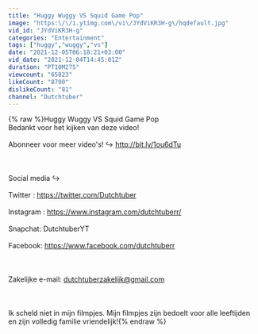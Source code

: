 ```yaml
---
title: "Huggy Wuggy VS Squid Game Pop"
image: "https:\/\/i.ytimg.com\/vi\/JYdViKR3H-g\/hqdefault.jpg"
vid_id: "JYdViKR3H-g"
categories: "Entertainment"
tags: ["huggy","wuggy","vs"]
date: "2021-12-05T06:18:21+03:00"
vid_date: "2021-12-04T14:45:01Z"
duration: "PT10M27S"
viewcount: "65823"
likeCount: "8790"
dislikeCount: "81"
channel: "Dutchtuber"
---
```

{% raw %}Huggy Wuggy VS Squid Game Pop<br />Bedankt voor het kijken van deze video!<br /><br />Abonneer voor meer video's! ↪ <a rel="nofollow" target="blank" href="http://bit.ly/1ou6dTu">http://bit.ly/1ou6dTu</a><br /><br /><br /><br />Social media ↪<br /><br />Twitter : <a rel="nofollow" target="blank" href="https://twitter.com/Dutchtuber">https://twitter.com/Dutchtuber</a><br /><br />Instagram : <a rel="nofollow" target="blank" href="https://www.instagram.com/dutchtuberr/">https://www.instagram.com/dutchtuberr/</a><br /><br />Snapchat: DutchtuberYT<br /><br />Facebook: <a rel="nofollow" target="blank" href="https://www.facebook.com/dutchtuberr">https://www.facebook.com/dutchtuberr</a><br /><br /><br /><br />Zakelijke e-mail: dutchtuberzakelijk@gmail.com<br /><br /><br /><br />Ik scheld niet in mijn filmpjes. Mijn filmpjes zijn bedoelt voor alle leeftijden en zijn volledig familie vriendelijk!{% endraw %}
